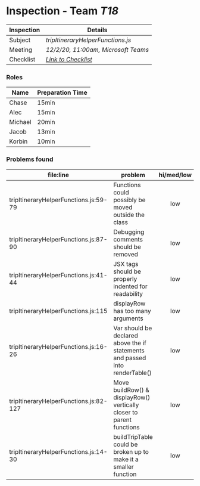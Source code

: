# Inspection - Team *T18* 
 
| Inspection | Details |
| ----- | ----- |
| Subject | *tripItineraryHelperFunctions.js* |
| Meeting | *12/2/20, 11:00am, Microsoft Teams* |
| Checklist | *[Link to Checklist](https://github.com/csucs314f20/t18/blob/master/reports/Inspections/checklist.md)* |

### Roles

| Name | Preparation Time |
| ---- | ---- |
| Chase | 15min |
| Alec | 15min |
| Michael | 20min |
| Jacob | 13min |
| Korbin | 10min |

### Problems found

| file:line | problem | hi/med/low | who found | github#  |
| --- | --- | :---: | :---: | --- |
| tripItineraryHelperFunctions.js:59-79 | Functions could possibly be moved outside the class | low | ch85 |  |
| tripItineraryHelperFunctions.js:87-90 | Debugging comments should be removed | low | ch85 |  |
| tripItineraryHelperFunctions.js:41-44 | JSX tags should be properly indented for readability | low | alecmoran7 |  |
| tripItineraryHelperFunctions.js:115 | displayRow has too many arguments | low | mbauers |  |
| tripItineraryHelperFunctions.js:16-26 | Var should be declared above the if statements and passed into renderTable()  | low | petterle | #551 |
| tripItineraryHelperFunctions.js:82-127 | Move buildRow() & displayRow() vertically closer to parent functions  | low | petterle | #558 |
| tripItineraryHelperFunctions.js:14-30 | buildTripTable could be broken up to make it a smaller function  | low | krwalsh1 |  |

